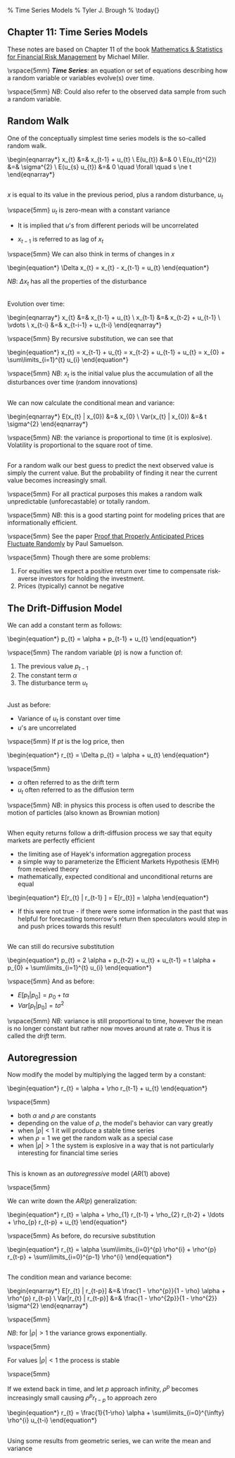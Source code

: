% Time Series Models
% Tyler J. Brough
% \today{}

## Chapter 11: Time Series Models

These notes are based on Chapter 11 of the book [Mathematics & Statistics for Financial Risk
Management]() by Michael Miller.

\vspace{5mm}
___Time Series___: an equation or set of equations describing how a random variable or variables evolve(s)
over time.

\vspace{5mm}
_NB_: Could also refer to the observed data sample from such a random variable. 


## Random Walk

One of the conceptually simplest time series models is the so-called random walk.

\begin{eqnarray*}
 x_{t} &=& x_{t-1} + u_{t} \\
 E(u_{t}) &=& 0 \\
 E(u_{t}^{2}) &=&  \sigma^{2} \\
 E(u_{s} u_{t}) &=&  0 \quad \forall \quad s \ne t
\end{eqnarray*}


## 

$x$ is equal to its value in the previous period, plus a random disturbance, $u_{t}$

\vspace{5mm}
$u_{t}$ is zero-mean with a constant variance

- It is implied that $u$'s from different periods will be uncorrelated

- $x_{t-1}$ is referred to as lag of $x_{t}$

\vspace{5mm}
We can also think in terms of changes in $x$

\begin{equation*}
 \Delta x_{t} = x_{t} - x_{t-1} = u_{t}
\end{equation*}


_NB_: $\Delta x_{t}$ has all the properties of the disturbance


##

Evolution over time:

\begin{eqnarray*}
 x_{t} &=& x_{t-1} + u_{t} \\
 x_{t-1} &=& x_{t-2} + u_{t-1} \\
 \vdots \\
 x_{t-i} &=& x_{t-i-1} + u_{t-i}
\end{eqnarray*}

\vspace{5mm}
By recursive substitution, we can see that

\begin{equation*}
 x_{t} = x_{t-1} + u_{t} = x_{t-2} + u_{t-1} + u_{t} = x_{0} + \sum\limits_{i=1}^{t} u_{i}
\end{equation*}


\vspace{5mm}
_NB_: $x_{t}$ is the initial value plus the accumulation of all the disturbances over time (random innovations)


## 

We can now calculate the conditional mean and variance:

\begin{eqnarray*}
 E(x_{t} | x_{0}) &=& x_{0} \\
 Var(x_{t} | x_{0}) &=& t \sigma^{2} 
\end{eqnarray*}


\vspace{5mm}
_NB_: the variance is proportional to time (it is explosive). Volatility is proportional to the square root of time.


##

For a random walk our best guess to predict the next observed value is simply the current value. But the probability of
finding it near the current value becomes increasingly small.

\vspace{5mm}
For all practical purposes this makes a random walk unpredictable (unforecastable) or totally random.

\vspace{5mm}
_NB_: this is a good starting point for modeling prices that are informationally efficient.

\vspace{5mm}
See the paper [Proof that Properly Anticipated Prices Fluctuate Randomly]() by Paul Samuelson.

\vspace{5mm}
Though there are some problems:

1. For equities we expect a positive return over time to compensate risk-averse investors for holding the investment.
2. Prices (typically) cannot be negative 


## The Drift-Diffusion Model

We can add a constant term as follows:

\begin{equation*}
 p_{t} = \alpha + p_{t-1} + u_{t}
\end{equation*}

\vspace{5mm}
The random variable ($p$) is now a function of:

1. The previous value $p_{t-1}$
2. The constant term $\alpha$ 
3. The disturbance term $u_{t}$


##

Just as before:

- Variance of $u_{t}$ is constant over time
- $u$'s are uncorrelated

\vspace{5mm}
If $p{t}$ is the log price, then

\begin{equation*}
 r_{t} = \Delta p_{t} = \alpha + u_{t}
\end{equation*}

\vspace{5mm}
- $\alpha$ often referred to as the drift term
- $u_{t}$  often referred to as the diffusion term

\vspace{5mm}
_NB_: in physics this process is often used to describe the motion of particles (also known as Brownian motion)


## 

When equity returns follow a drift-diffusion process we say that equity markets are perfectly efficient

- the limiting ase of Hayek's information aggregation process
- a simple way to parameterize the Efficient Markets Hypothesis (EMH) from received theory
- mathematically, expected conditional and unconditional returns are equal

\begin{equation*}
 E[r_{t} | r_{t-1} ] = E[r_{t}] = \alpha
\end{equation*}

- If this were not true - if there were some information in the past that was helpful for forecasting tomorrow's return
  then speculators would step in and push prices towards this result!


##

We can still do recursive substitution 

\begin{equation*}
 p_{t} = 2 \alpha + p_{t-2} + u_{t} + u_{t-1} = t \alpha + p_{0} + \sum\limits_{i=1}^{t} u_{i}
\end{equation*}

\vspace{5mm}
And as before:

- $E[p_{t} | p_{0}] = p_{0} + t \alpha$ 
- $Var[p_{t} | p_{0}] = t \sigma^{2}$


\vspace{5mm}
_NB_: variance is still proportional to time, however the mean is no longer constant but rather now moves around at rate
$\alpha$. Thus it is called the _drift_ term. 


## Autoregression

Now modify the model by multiplying the lagged term by a constant:

\begin{equation*}
 r_{t} = \alpha + \rho r_{t-1} + u_{t}
\end{equation*}

\vspace{5mm}

- both $\alpha$ and $\rho$ are constants
- depending on the value of $\rho$, the model's behavior can vary greatly
- when $\left| \rho \right| < 1$ it will produce a stable time series
- when $\rho = 1$ we get the random walk as a special case
- when $\left| \rho \right| > 1$ the system is explosive in a way that is not particularly interesting for financial
  time series


##

This is known as an _autoregressive_ model ($AR(1)$ above)

\vspace{5mm}

We can write down the $AR(p)$ generalization:

\begin{equation*}
 r_{t} = \alpha + \rho_{1} r_{t-1} + \rho_{2} r_{t-2} + \ldots + \rho_{p} r_{t-p} + u_{t}
\end{equation*}


\vspace{5mm}
As before, do recursive substitution

\begin{equation*}
 r_{t} = \alpha \sum\limits_{i=0}^{p} \rho^{i} + \rho^{p} r_{t-p} + \sum\limits_{i=0}^{p-1} \rho^{i}
\end{equation*}


##

The condition mean and variance become:

\begin{eqnarray*}
 E[r_{t} | r_{t-p}]   &=& \frac{1 - \rho^{p}}{1 - \rho} \alpha + \rho^{p} r_{t-p} \\
 Var[r_{t} | r_{t-p}] &=& \frac{1 - \rho^{2p}}{1 - \rho^{2}} \sigma^{2}
\end{eqnarray*}


\vspace{5mm}

_NB_: for $\left| \rho \right| > 1$ the variance grows exponentially.

\vspace{5mm}

For values $\left| \rho \right| < 1$ the process is stable

\vspace{5mm}

If we extend back in time, and let $p$ approach infinity, $\rho^{p}$ becomes increasingly small causing $\rho^{p}
r_{t-p}$ to approach zero

\begin{equation*}
 r_{t} = \frac{1}{1-\rho} \alpha + \sum\limits_{i=0}^{\infty} \rho^{i} u_{t-i}
\end{equation*}


## 

Using some results from geometric series, we can write the mean and variance


